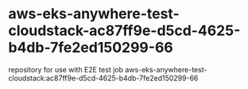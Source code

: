 # aws-eks-anywhere-test-cloudstack-ac87ff9e-d5cd-4625-b4db-7fe2ed150299-66
repository for use with E2E test job aws-eks-anywhere-test-cloudstack:ac87ff9e-d5cd-4625-b4db-7fe2ed150299-66
